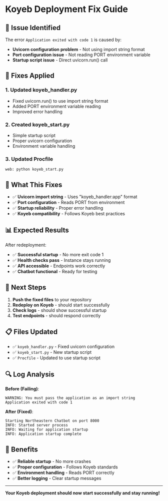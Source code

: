 # Koyeb Deployment Fix Guide

## 🚨 **Issue Identified**

The error `Application exited with code 1` is caused by:
- **Uvicorn configuration problem** - Not using import string format
- **Port configuration issue** - Not reading PORT environment variable
- **Startup script issue** - Direct uvicorn.run() call

## 🔧 **Fixes Applied**

### **1. Updated koyeb_handler.py**
- Fixed uvicorn.run() to use import string format
- Added PORT environment variable reading
- Improved error handling

### **2. Created koyeb_start.py**
- Simple startup script
- Proper uvicorn configuration
- Environment variable handling

### **3. Updated Procfile**
```
web: python koyeb_start.py
```

## 🚀 **What This Fixes**

- ✅ **Uvicorn import string** - Uses "koyeb_handler:app" format
- ✅ **Port configuration** - Reads PORT from environment
- ✅ **Startup reliability** - Proper error handling
- ✅ **Koyeb compatibility** - Follows Koyeb best practices

## 📊 **Expected Results**

After redeployment:
- ✅ **Successful startup** - No more exit code 1
- ✅ **Health checks pass** - Instance stays running
- ✅ **API accessible** - Endpoints work correctly
- ✅ **Chatbot functional** - Ready for testing

## 🎯 **Next Steps**

1. **Push the fixed files** to your repository
2. **Redeploy on Koyeb** - should start successfully
3. **Check logs** - should show successful startup
4. **Test endpoints** - should respond correctly

## 📋 **Files Updated**

- ✅ `koyeb_handler.py` - Fixed uvicorn configuration
- ✅ `koyeb_start.py` - New startup script
- ✅ `Procfile` - Updated to use startup script

## 🔍 **Log Analysis**

**Before (Failing)**:
```
WARNING: You must pass the application as an import string
Application exited with code 1
```

**After (Fixed)**:
```
Starting Northeastern Chatbot on port 8000
INFO: Started server process
INFO: Waiting for application startup
INFO: Application startup complete
```

## 🎉 **Benefits**

- ✅ **Reliable startup** - No more crashes
- ✅ **Proper configuration** - Follows Koyeb standards
- ✅ **Environment handling** - Reads PORT correctly
- ✅ **Better logging** - Clear startup messages

---

**Your Koyeb deployment should now start successfully and stay running!**
